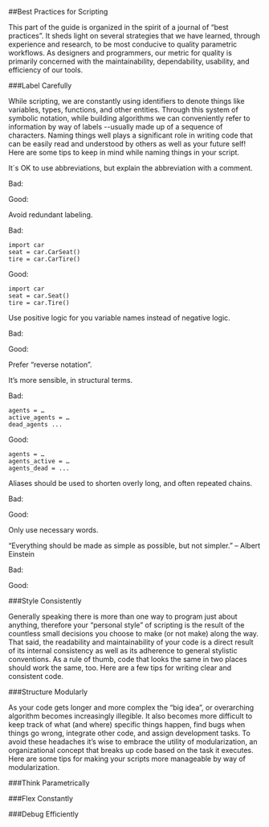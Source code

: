 <style>
img{display:block;margin-left: auto;   margin-right: auto }
</style>

##Best Practices for Scripting

This part of the guide is organized in the spirit of a journal of “best practices”. It sheds light on several strategies that we have learned, through experience and research, to be most conducive to quality parametric workflows. As designers and programmers, our metric for quality is primarily concerned with the maintainability, dependability, usability, and efficiency of our tools.

###Label Carefully

While scripting, we are constantly using identifiers to denote things like variables, types, functions, and other entities. Through this system of symbolic notation, while building algorithms we can conveniently refer to information by way of labels --usually made up of a sequence of characters. Naming things well plays a significant role in writing code that can be easily read and understood by others as well as your future self! Here are some tips to keep in mind while naming things in your script.

It´s OK to use abbreviations, but explain the abbreviation with a comment.

Bad:

Good:

Avoid redundant labeling.

Bad:
```
import car
seat = car.CarSeat()
tire = car.CarTire()
```

Good:
```
import car
seat = car.Seat()
tire = car.Tire()
```

Use positive logic for you variable names instead of negative logic.

Bad:

Good:

Prefer “reverse notation”. 

It’s more sensible, in structural terms.

Bad:
```
agents = …
active_agents = …
dead_agents ...
```

Good:
```
agents = …
agents_active = …
agents_dead = ...
```

Aliases should be used to shorten overly long, and often repeated chains.

Bad:

Good:

Only use necessary words. 

“Everything should be made as simple as possible, but not simpler.” – Albert Einstein

Bad:

Good:

###Style Consistently

Generally speaking there is more than one way to program just about anything, therefore your “personal style” of scripting is the result of the countless small decisions you choose to make (or not make) along the way. That said, the readability and maintainability of your code is a direct result of its internal consistency as well as its adherence to general stylistic conventions. As a rule of thumb, code that looks the same in two places should work the same, too. Here are a few tips for writing clear and consistent code.

###Structure Modularly 

As your code gets longer and more complex the “big idea”, or overarching algorithm becomes increasingly illegible. It also becomes more difficult to keep track of what (and where) specific things happen, find bugs when things go wrong, integrate other code, and assign development tasks. To avoid these headaches it’s wise to embrace the utility of modularization, an organizational concept that breaks up code based on the task it executes. Here are some tips for making your scripts more manageable by way of modularization.

###Think Parametrically



###Flex Constantly



###Debug Efficiently

